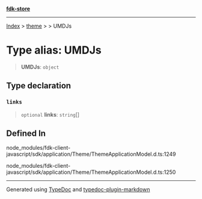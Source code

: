 [**fdk-store**](../../../README.md)
***

[Index](../../../API.md) > [theme](../../README.md) > [<internal>](../README.md) > UMDJs

# Type alias: UMDJs

> **UMDJs**: `object`

## Type declaration

### `links`

> `optional` **links**: `string`[]

## Defined In

node\_modules/fdk-client-javascript/sdk/application/Theme/ThemeApplicationModel.d.ts:1249

node\_modules/fdk-client-javascript/sdk/application/Theme/ThemeApplicationModel.d.ts:1250

***
Generated using [TypeDoc](https://typedoc.org/) and [typedoc-plugin-markdown](https://www.npmjs.com/package/typedoc-plugin-markdown)
